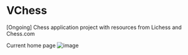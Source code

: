 # VChess
[Ongoing] Chess application project with resources from Lichess and Chess.com

Current home page
![image](https://user-images.githubusercontent.com/66036226/168453193-c4755c4e-6ed3-4865-bb52-6c98302c857f.png)
